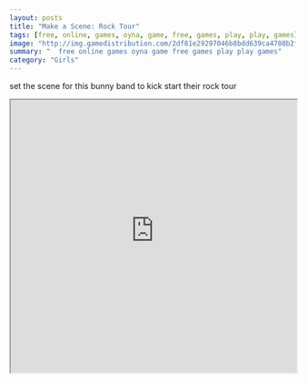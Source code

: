 ```yaml
---
layout: posts
title: "Make a Scene: Rock Tour"
tags: [free, online, games, oyna, game, free, games, play, play, games]
image: "http://img.gamedistribution.com/2df81e29297046b8bdd639ca4708b2ff.jpg"
summary: "  free online games oyna game free games play play games"
category: "Girls"
---
```


set the scene for this bunny band to kick start their rock tour

<iframe width="100%" height="480px;" src="http://flash.gamedistribution.com?game=2df81e29297046b8bdd639ca4708b2ff"></iframe>